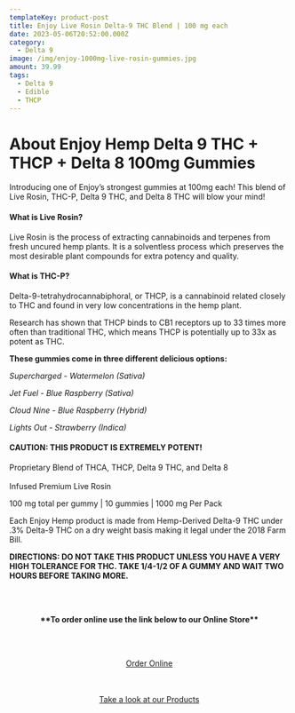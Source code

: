 ```yaml
---
templateKey: product-post
title: Enjoy Live Rosin Delta-9 THC Blend | 100 mg each
date: 2023-05-06T20:52:00.000Z
category:
  - Delta 9
image: /img/enjoy-1000mg-live-rosin-gummies.jpg
amount: 39.99
tags:
  - Delta 9
  - Edible
  - THCP
---
```

# **About Enjoy Hemp Delta 9 THC + THCP + Delta 8 100mg Gummies**

Introducing one of Enjoy’s strongest gummies at 100mg each! This blend of Live Rosin, THC-P, Delta 9 THC, and Delta 8 THC will blow your mind!

#### **What is Live Rosin?**

Live Rosin is the process of extracting cannabinoids and terpenes from fresh uncured hemp plants. It is a solventless process which preserves the most desirable plant compounds for extra potency and quality.

#### **What is THC-P?**

Delta-9-tetrahydrocannabiphoral, or THCP, is a cannabinoid related closely to THC and found in very low concentrations in the hemp plant.

Research has shown that THCP binds to CB1 receptors up to 33 times more often than traditional THC, which means THCP is potentially up to 33x as potent as THC.

**These gummies come in three different delicious options:**

*Supercharged - Watermelon (Sativa)*

*Jet Fuel - Blue Raspberry (Sativa)*

*Cloud Nine - Blue Raspberry (Hybrid)*

*Lights Out - Strawberry (Indica)*

#### **CAUTION: THIS PRODUCT IS EXTREMELY POTENT!**

Proprietary Blend of THCA, THCP, Delta 9 THC, and Delta 8\
\
Infused Premium Live Rosin

100 mg total per gummy | 10 gummies | 1000 mg Per Pack

Each Enjoy Hemp product is made from Hemp-Derived Delta-9 THC under .3% Delta-9 THC on a dry weight basis making it legal under the 2018 Farm Bill.

**DIRECTIONS: DO NOT TAKE THIS PRODUCT UNLESS YOU HAVE A VERY HIGH TOLERANCE FOR THC. TAKE 1/4-1/2 OF A GUMMY AND WAIT TWO HOURS BEFORE TAKING MORE.**

<br><br>

<Center>

**\*\*To order online use the link below to our Online Store\*\***

<br><br>

<Center><a class="link-view-more-products" target="_blank" href="https://capitalcbd.shop/product/enjoy-live-rosin-delta-9-thc-blend-1000mg/">Order Online</a></

<br><br><br>

<Center><a class="link-view-more-products" target="_blank" href="https://capitalamericanshaman.com/products">Take a look at our Products</a></Center>

<br><br>